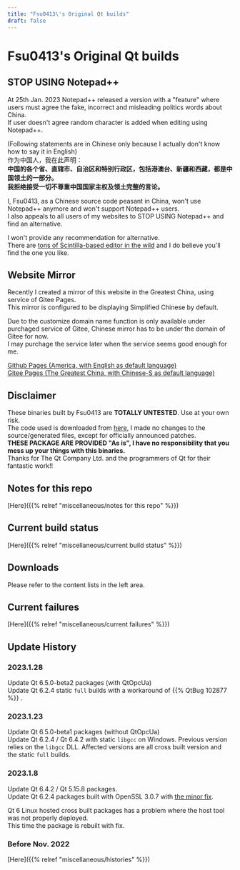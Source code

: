 ```yaml
---
title: "Fsu0413\'s Original Qt builds"
draft: false
---
```


# Fsu0413's Original Qt builds

## STOP USING Notepad++

At 25th Jan. 2023 Notepad++ released a version with a "feature" where users must agree the fake, incorrect and misleading politics words about China.   
If user doesn't agree random character is added when editing using Notepad++.

(Following statements are in Chinese only because I actually don't know how to say it in English)  
作为中国人，我在此声明：  
**中国的各个省、直辖市、自治区和特别行政区，包括港澳台、新疆和西藏，都是中国领土的一部分。**   
**我拒绝接受一切不尊重中国国家主权及领土完整的言论。**

I, Fsu0413, as a Chinese source code peasant in China, won't use Notepad++ anymore and won't support Notepad++ users.  
I also appeals to all users of my websites to STOP USING Notepad++ and find an alternative.

I won't provide any recommendation for alternative.  
There are [tons of Scintilla-based editor in the wild](https://www.texteditors.org/cgi-bin/wiki.pl?ScintillaEditorFamily) and I do believe you'll find the one you like.

## Website Mirror

Recently I created a mirror of this website in the Greatest China, using service of Gitee Pages.  
This mirror is configured to be displaying Simplified Chinese by default.

Due to the customize domain name function is only available under purchaged service of Gitee, Chinese mirror has to be under the domain of Gitee for now.  
I may purchage the service later when the service seems good enough for me.

[Github Pages (America, with English as default language)](https://build-qt.fsu0413.me/)  
[Gitee Pages (The Greatest China, with Chinese-S as default language)](https://fsu0413.gitee.io/qtcompile/)

## Disclaimer

These binaries built by Fsu0413 are __TOTALLY UNTESTED__. Use at your own risk.  
The code used is downloaded from [here](http://download.qt.io), I made no changes to the source/generated files, except for officially announced patches.  
__THESE PACKAGE ARE PROVIDED "As is", I have no responsibility that you mess up your things with this binaries.__  
Thanks for The Qt Company Ltd. and the programmers of Qt for their fantastic work!!

## Notes for this repo

[Here]({{% relref "miscellaneous/notes for this repo" %}})

## Current build status

[Here]({{% relref "miscellaneous/current build status" %}})

## Downloads

Please refer to the content lists in the left area.

## Current failures

[Here]({{% relref "miscellaneous/current failures" %}})

## Update History

### 2023.1.28
Update Qt 6.5.0-beta2 packages (with QtOpcUa)  
Update Qt 6.2.4 static `full` builds with a workaround of {{% QtBug 102877 %}} .

### 2023.1.23
Update Qt 6.5.0-beta1 packages (without QtOpcUa)  
Update Qt 6.2.4 / Qt 6.4.2 with static `libgcc` on Windows. Previous version relies on the `libgcc` DLL. Affected versions are all cross built version and the static `full` builds.

### 2023.1.8
Update Qt 6.4.2 / Qt 5.15.8 packages.  
Update Qt 6.2.4 packages built with OpenSSL 3.0.7 with [the minor fix](https://www.openssl.org/news/secadv/20221213.txt).

Qt 6 Linux hosted cross built packages has a problem where the host tool was not properly deployed.  
This time the package is rebuilt with fix.

### Before Nov. 2022

[Here]({{% relref "miscellaneous/histories" %}})
